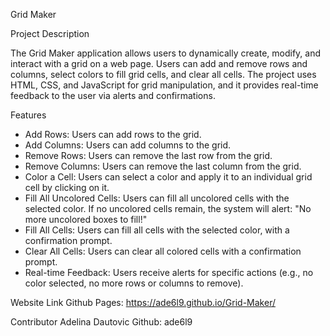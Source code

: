 Grid Maker

Project Description

The Grid Maker application allows users to dynamically create, modify, and interact with a grid on a web page. Users can add and remove rows and columns, select colors to fill grid cells, and clear all cells. The project uses HTML, CSS, and JavaScript for grid manipulation, and it provides real-time feedback to the user via alerts and confirmations.

Features
- Add Rows: Users can add rows to the grid.
- Add Columns: Users can add columns to the grid.
- Remove Rows: Users can remove the last row from the grid.
- Remove Columns: Users can remove the last column from the grid.
- Color a Cell: Users can select a color and apply it to an individual grid cell by clicking on it.
- Fill All Uncolored Cells: Users can fill all uncolored cells with the selected color. If no uncolored cells remain, the system will alert: "No more uncolored boxes to fill!"
- Fill All Cells: Users can fill all cells with the selected color, with a confirmation prompt.
- Clear All Cells: Users can clear all colored cells with a confirmation prompt.
- Real-time Feedback: Users receive alerts for specific actions (e.g., no color selected, no more rows or columns to remove).


Website Link
Github Pages: https://ade6l9.github.io/Grid-Maker/

Contributor
Adelina Dautovic
Github: ade6l9
